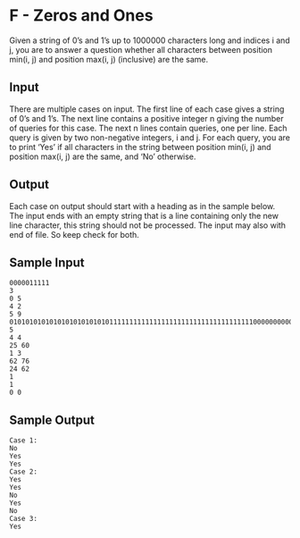 # F - Zeros and Ones

Given a string of 0’s and 1’s up to 1000000 characters long and indices i and j, you are to answer
a question whether all characters between position min(i, j) and position max(i, j) (inclusive) are the
same.

## Input

There are multiple cases on input. The first line of each case gives a string of 0’s and 1’s. The next
line contains a positive integer n giving the number of queries for this case. The next n lines contain
queries, one per line. Each query is given by two non-negative integers, i and j. For each query, you
are to print ‘Yes’ if all characters in the string between position min(i, j) and position max(i, j) are the same, and ‘No’ otherwise.

## Output
Each case on output should start with a heading as in the sample below. The input ends with an empty
string that is a line containing only the new line character, this string should not be processed. The
input may also with end of file. So keep check for both.

## Sample Input

```
0000011111
3
0 5
4 2
5 9
01010101010101010101010101111111111111111111111111111111111110000000000000000
5
4 4
25 60
1 3
62 76
24 62
1
1
0 0
```

## Sample Output

```
Case 1:
No
Yes
Yes
Case 2:
Yes
Yes
No
Yes
No
Case 3:
Yes
```